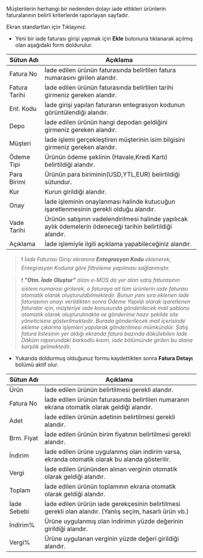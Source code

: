 Müşterilerin herhangi bir nedenden dolayı iade ettikleri ürünlerin faturalarının belirli kriterlerde raporlayan sayfadır.

Ekran standartları için Tıklayınız.

- Yeni bir iade faturası girişi yapmak için **Ekle**  butonuna tıklanarak açılmış olan aşağıdaki form doldurulur.

|Sütun Adı |Açıklama|
|--|--|
|Fatura No|İade edilen ürünün faturasında belirtilen fatura numarasını girilen alandır.|
|Fatura Tarihi |İade edilen ürünün faturasında belirtilen tarihi girmeniz gereken alandır.|
|Ent. Kodu|İade girişi yapılan faturanın entegrasyon kodunun görüntülendiği alandır.|
|Depo|İade edilen ürünün hangi depodan geldiğini girmeniz gereken alandır.|
|Müşteri|İade işlemi gerçekleştiren müşterinin isim bilgisini girmeniz gereken alandır.|
|Ödeme Tipi |Ürünün ödeme şeklinin (Havale,Kredi Kartı) belirtildiği alandır.|
|Para Birimi |Ürünün para biriminin(USD,YTL,EUR) belirtildiği sütundur.|
|Kur|Kurun girildiği alandır.|
|Onay|İade işleminin onaylanması halinde kutucuğun işaretlenmesinin gerekli olduğu alandır.|
|Vade Tarihi|Ürünün satışının vadelendirilmesi halinde yapılıcak aylık ödemelerin ödeneceği tarihin belirtildiği alandır.|
|Açıklama|İade işlemiyle ilgili açıklama yapabileceğiniz alandır.|

>❗️ _İade Faturası Girişi ekranına **Entegrasyon Kodu** eklenerek, Entegrasyon Koduna göre filtreleme yapılması sağlanmıştır._

>❗️ _**"Otm. İade Oluştur"** alanı e-MOS da yer alan satış faturasının sistem numarası girilerek, o faturaya ait tüm ürünlerin iade faturası otomatik olarak oluşturulabilmektedir.
Bunun yanı sıra eklenen iade faturasının onayı verildikten sonra Ödeme Yapıldı olarak işaretlenen faturalar için, müşteriye iade konusunda gönderilecek mail şablonu otomatik olarak oluşturulmakta ve gönderime hazır şekilde site yöneticisine gösterilmektedir. Burada gönderilecek mail içerisinde ekleme çıkarma işlemleri yapılarak gönderilmesi mümkündür. 
Satış fatura listesinin yer aldığı ekranda fatura bazında dökülebilen İade Döküm raporundaki barkodlu kısım, iade bölümünde girilen bu alana karşılık gelmektedir._

- Yukarıda doldurmuş olduğunuz formu kaydettikten sonra **Fatura Detayı** bölümü aktif olur.


|Sütun Adı |Açıklama|
|--|--|
|Ürün|İade edilen ürünün belirtilmesi gerekli alandır.|
|Fatura No|İade edilen ürünün faturasında belirtilen numaranın ekrana otomatik olarak geldiği alandır.|
|Adet|İade edilen ürünün adetinin belirtilmesi gerekli alandır.|
|Brm. Fiyat|İade edilen ürünün birim fiyatının belirtilmesi gerekli alandır.|
|İndirim|İade edilen ürüne uygulanmış olan indirim varsa, ekranda otomatik olarak bu alanda gösterilir.|
|Vergi|İade edilen ürününden alınan verginin otomatik olarak geldiği alandır.|
|Toplam|İade edilen ürünün toplamının ekrana otomatik olarak geldiği alandır.|
|İade Sebebi|İade edilen ürürün iade gerekçesinin belirtilmesi gerekli olan alandır. (Yanlış seçim, hasarlı ürün vb.)|
|İndirim%|Ürüne uygulanmış olan indirimin yüzde değerinin girildiği alandır.|
|Vergi%|Ürüne uygulanan verginin yüzde değeri girildiği alandır.|
